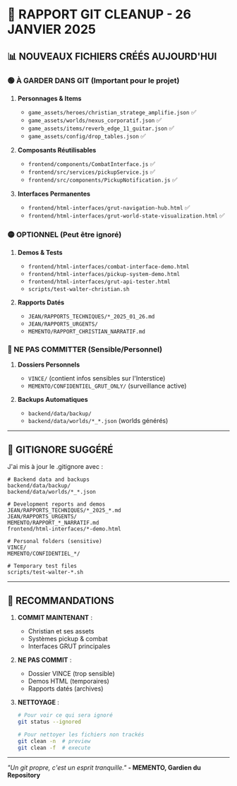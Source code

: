 # 🧹 RAPPORT GIT CLEANUP - 26 JANVIER 2025

## 📊 NOUVEAUX FICHIERS CRÉÉS AUJOURD'HUI

### 🟢 À GARDER DANS GIT (Important pour le projet)

1. **Personnages & Items**
   - `game_assets/heroes/christian_stratege_amplifie.json` ✅
   - `game_assets/worlds/nexus_corporatif.json` ✅
   - `game_assets/items/reverb_edge_11_guitar.json` ✅
   - `game_assets/config/drop_tables.json` ✅

2. **Composants Réutilisables**
   - `frontend/components/CombatInterface.js` ✅
   - `frontend/src/services/pickupService.js` ✅
   - `frontend/src/components/PickupNotification.js` ✅

3. **Interfaces Permanentes**
   - `frontend/html-interfaces/grut-navigation-hub.html` ✅
   - `frontend/html-interfaces/grut-world-state-visualization.html` ✅

### 🟡 OPTIONNEL (Peut être ignoré)

1. **Demos & Tests**
   - `frontend/html-interfaces/combat-interface-demo.html` 
   - `frontend/html-interfaces/pickup-system-demo.html`
   - `frontend/html-interfaces/grut-api-tester.html`
   - `scripts/test-walter-christian.sh`

2. **Rapports Datés**
   - `JEAN/RAPPORTS_TECHNIQUES/*_2025_01_26.md`
   - `JEAN/RAPPORTS_URGENTS/`
   - `MEMENTO/RAPPORT_CHRISTIAN_NARRATIF.md`

### 🔴 NE PAS COMMITTER (Sensible/Personnel)

1. **Dossiers Personnels**
   - `VINCE/` (contient infos sensibles sur l'Interstice)
   - `MEMENTO/CONFIDENTIEL_GRUT_ONLY/` (surveillance active)

2. **Backups Automatiques**
   - `backend/data/backup/`
   - `backend/data/worlds/*_*.json` (worlds générés)

---

## 🔧 GITIGNORE SUGGÉRÉ

J'ai mis à jour le .gitignore avec :

```gitignore
# Backend data and backups
backend/data/backup/
backend/data/worlds/*_*.json

# Development reports and demos
JEAN/RAPPORTS_TECHNIQUES/*_2025_*.md
JEAN/RAPPORTS_URGENTS/
MEMENTO/RAPPORT_*_NARRATIF.md
frontend/html-interfaces/*-demo.html

# Personal folders (sensitive)
VINCE/
MEMENTO/CONFIDENTIEL_*/

# Temporary test files
scripts/test-walter-*.sh
```

---

## 📝 RECOMMANDATIONS

1. **COMMIT MAINTENANT** :
   - Christian et ses assets
   - Systèmes pickup & combat
   - Interfaces GRUT principales

2. **NE PAS COMMIT** :
   - Dossier VINCE (trop sensible)
   - Demos HTML (temporaires)
   - Rapports datés (archives)

3. **NETTOYAGE** :
   ```bash
   # Pour voir ce qui sera ignoré
   git status --ignored
   
   # Pour nettoyer les fichiers non trackés
   git clean -n  # preview
   git clean -f  # execute
   ```

---

*"Un git propre, c'est un esprit tranquille."*
**- MEMENTO, Gardien du Repository** 